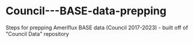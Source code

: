 # Council---BASE-data-prepping
Steps for prepping Ameriflux BASE data (Council 2017-2023) - built off of "Council Data" repository
